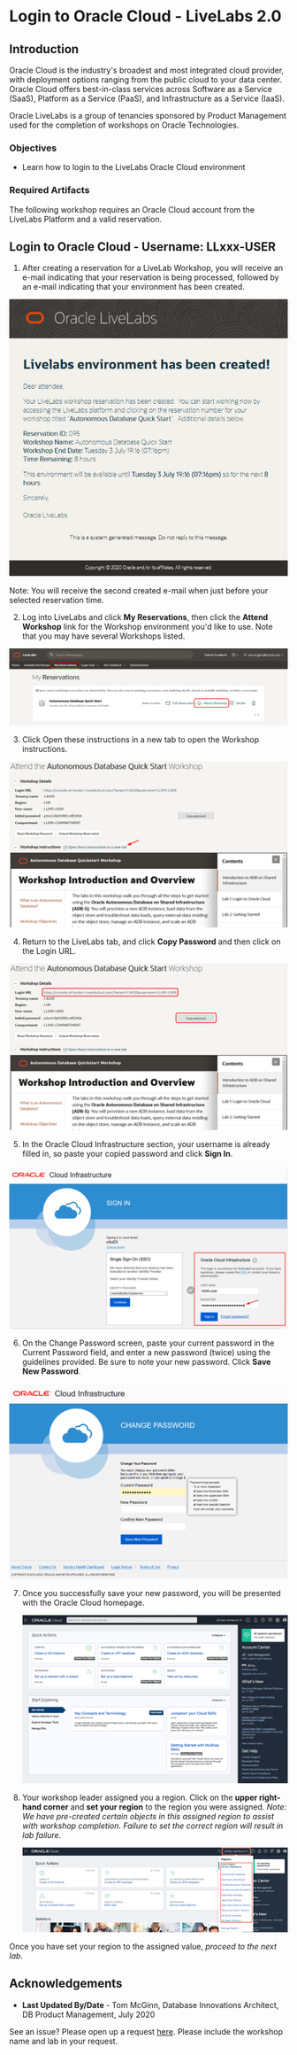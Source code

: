 # Login to Oracle Cloud - LiveLabs 2.0 #

## Introduction

Oracle Cloud is the industry's broadest and most integrated cloud provider, with deployment options ranging from the public cloud to your data center. Oracle Cloud offers best-in-class services across Software as a Service (SaaS), Platform as a Service (PaaS), and Infrastructure as a Service (IaaS).

Oracle LiveLabs is a group of tenancies sponsored by Product Management used for the completion of workshops on Oracle Technologies.

### Objectives

- Learn how to login to the LiveLabs Oracle Cloud environment

### Required Artifacts

The following workshop requires an Oracle Cloud account from the LiveLabs Platform and a valid reservation.

## Login to Oracle Cloud - Username: LLxxx-USER

1. After creating a reservation for a LiveLab Workshop, you will receive an e-mail indicating that your reservation is being processed, followed by an e-mail indicating that your environment has been created.

  ![](images/livelab-env-created-email.png " ")

  Note: You will receive the second created e-mail when just before your selected reservation time.

2. Log into LiveLabs and click **My Reservations**, then click the **Attend Workshop** link for the Workshop environment you'd like to use. Note that you may have several Workshops listed.

  ![](images/my-reservations.png " ")

3. Click Open these instructions in a new tab to open the Workshop instructions.

  ![](images/attend-workshop-1.png " ")

4. Return to the LiveLabs tab, and click **Copy Password** and then click on the Login URL.

  ![](images/attend-workshop-2.png " ")

5. In the Oracle Cloud Infrastructure section, your username is already filled in, so paste your copied password and click **Sign In**.

  ![](images/sign-in-oracle-cloud.png " ")

6. On the Change Password screen, paste your current password in the Current Password field, and enter a new password (twice) using the guidelines provided. Be sure to note your new password. Click **Save New Password**.

  ![](images/new-password.png " ")

7.  Once you successfully save your new password, you will be presented with the Oracle Cloud homepage.

    ![](./images/homepage.png " ")

8.  Your workshop leader assigned you a region. Click on the **upper right-hand corner** and **set your region** to the region you were assigned. *Note: We have pre-created certain objects in this assigned region to assist with workshop completion. Failure to set the correct region will result in lab failure.*

    ![](./images/changeregion.png " ")

Once you have set your region to the assigned value, *proceed to the next lab*.

## Acknowledgements

- **Last Updated By/Date** - Tom McGinn, Database Innovations Architect, DB Product Management, July 2020

See an issue?  Please open up a request [here](https://github.com/oracle/learning-library/issues).   Please include the workshop name and lab in your request.
